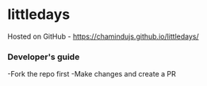 # littledays

Hosted on GitHub - https://chamindujs.github.io/littledays/

### Developer's guide

-Fork the repo first
-Make changes and create a PR
